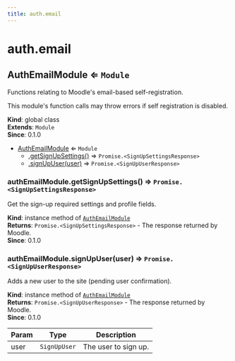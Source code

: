```yaml
---
title: auth.email
---
```


# auth.email

<a name="AuthEmailModule"></a>

## AuthEmailModule ⇐ <code>Module</code>
Functions relating to Moodle's email-based self-registration.

This module's function calls may throw errors if self registration is disabled.

**Kind**: global class  
**Extends**: <code>Module</code>  
**Since**: 0.1.0  

* [AuthEmailModule](#AuthEmailModule) ⇐ <code>Module</code>
    * [.getSignUpSettings()](#AuthEmailModule+getSignUpSettings) ⇒ <code>Promise.&lt;SignUpSettingsResponse&gt;</code>
    * [.signUpUser(user)](#AuthEmailModule+signUpUser) ⇒ <code>Promise.&lt;SignUpUserResponse&gt;</code>

<a name="AuthEmailModule+getSignUpSettings"></a>

### authEmailModule.getSignUpSettings() ⇒ <code>Promise.&lt;SignUpSettingsResponse&gt;</code>
Get the sign-up required settings and profile fields.

**Kind**: instance method of [<code>AuthEmailModule</code>](#AuthEmailModule)  
**Returns**: <code>Promise.&lt;SignUpSettingsResponse&gt;</code> - The response returned by Moodle.  
**Since**: 0.1.0  
<a name="AuthEmailModule+signUpUser"></a>

### authEmailModule.signUpUser(user) ⇒ <code>Promise.&lt;SignUpUserResponse&gt;</code>
Adds a new user to the site (pending user confirmation).

**Kind**: instance method of [<code>AuthEmailModule</code>](#AuthEmailModule)  
**Returns**: <code>Promise.&lt;SignUpUserResponse&gt;</code> - The response returned by Moodle.  
**Since**: 0.1.0  

| Param | Type | Description |
| --- | --- | --- |
| user | <code>SignUpUser</code> | The user to sign up. |

